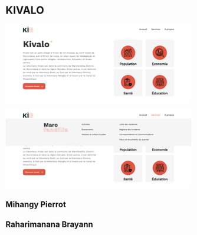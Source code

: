 # KIVALO

![Kivalo](./assets/maquette/Kivalo.png)

![Kivalo-Hover](./assets/maquette/Hover.png)

## Mihangy Pierrot
## Raharimanana Brayann
